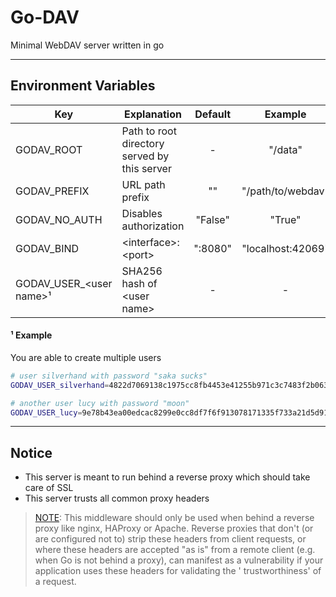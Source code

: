 # Go-DAV

Minimal WebDAV server written in go

---

## Environment Variables

| Key                       | Explanation                                  | Default |      Example      |
|---------------------------|----------------------------------------------|:-------:|:-----------------:|
| GODAV_ROOT                | Path to root directory served by this server |    -    |      "/data"      |
| GODAV_PREFIX              | URL path prefix                              |   ""    | "/path/to/webdav" |
| GODAV_NO_AUTH             | Disables authorization                       | "False" |      "True"       |
| GODAV_BIND                | \<interface\>:\<port\>                       | ":8080" | "localhost:42069" |
| GODAV_USER_\<user name\>¹ | SHA256 hash of \<user name\>                 |    -    |         -         |

#### ¹ Example

You are able to create multiple users

```bash
# user silverhand with password "saka sucks"
GODAV_USER_silverhand=4822d7069138c1975cc8fb4453e41255b971c3c7483f2b063a76932b230a6564

# another user lucy with password "moon"
GODAV_USER_lucy=9e78b43ea00edcac8299e0cc8df7f6f913078171335f733a21d5d911b6999132
```

---

## Notice

- This server is meant to run behind a reverse proxy which should take care of SSL
- This server trusts all common proxy headers

> [NOTE](https://pkg.go.dev/github.com/gorilla/handlers?utm_source=godoc#ProxyHeaders): This middleware should only be
> used when behind a reverse proxy like nginx, HAProxy or Apache. Reverse proxies that don't (or are configured not to)
> strip these headers from client requests, or where these headers are accepted "as is" from a remote client (e.g. when Go
> is not behind a proxy), can manifest as a vulnerability if your application uses these headers for validating the '
> trustworthiness' of a request.